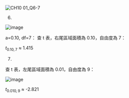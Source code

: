 ![CH10 01_Q6-7](https://github.com/user-attachments/assets/b9d0520b-faf9-4ad1-a467-c97b542068ca)

6.
![image](https://github.com/user-attachments/assets/f24cb422-1c28-4fbb-ab9c-377d1cfd1fde)

a=0.10, df=7：
查 t 表，右尾區域面積為 0.10，自由度為 7：

$t_{0.10,7}$ ≈ 1.415

7.
查 t 表，左尾區域面積為 0.01，自由度為 9：

![image](https://github.com/user-attachments/assets/7f0e04b2-5a33-4ec5-94d8-0bf4caac1d71)


$t_{0.010,9}$ ≈ -2.821
